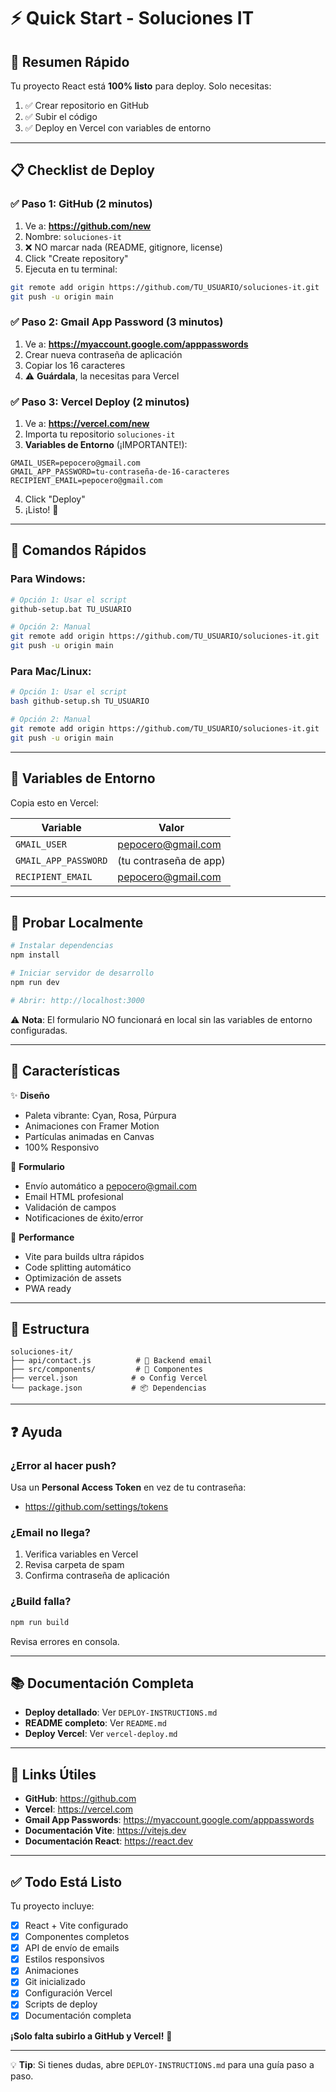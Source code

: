 # ⚡ Quick Start - Soluciones IT

## 🎯 Resumen Rápido

Tu proyecto React está **100% listo** para deploy. Solo necesitas:

1. ✅ Crear repositorio en GitHub
2. ✅ Subir el código
3. ✅ Deploy en Vercel con variables de entorno

---

## 📋 Checklist de Deploy

### ✅ Paso 1: GitHub (2 minutos)

1. Ve a: **https://github.com/new**
2. Nombre: `soluciones-it`
3. ❌ NO marcar nada (README, gitignore, license)
4. Click "Create repository"
5. Ejecuta en tu terminal:

```bash
git remote add origin https://github.com/TU_USUARIO/soluciones-it.git
git push -u origin main
```

### ✅ Paso 2: Gmail App Password (3 minutos)

1. Ve a: **https://myaccount.google.com/apppasswords**
2. Crear nueva contraseña de aplicación
3. Copiar los 16 caracteres
4. ⚠️ **Guárdala**, la necesitas para Vercel

### ✅ Paso 3: Vercel Deploy (2 minutos)

1. Ve a: **https://vercel.com/new**
2. Importa tu repositorio `soluciones-it`
3. **Variables de Entorno** (¡IMPORTANTE!):

```
GMAIL_USER=pepocero@gmail.com
GMAIL_APP_PASSWORD=tu-contraseña-de-16-caracteres
RECIPIENT_EMAIL=pepocero@gmail.com
```

4. Click "Deploy"
5. ¡Listo! 🎉

---

## 🚀 Comandos Rápidos

### Para Windows:

```bash
# Opción 1: Usar el script
github-setup.bat TU_USUARIO

# Opción 2: Manual
git remote add origin https://github.com/TU_USUARIO/soluciones-it.git
git push -u origin main
```

### Para Mac/Linux:

```bash
# Opción 1: Usar el script
bash github-setup.sh TU_USUARIO

# Opción 2: Manual
git remote add origin https://github.com/TU_USUARIO/soluciones-it.git
git push -u origin main
```

---

## 🔑 Variables de Entorno

Copia esto en Vercel:

| Variable | Valor |
|----------|-------|
| `GMAIL_USER` | pepocero@gmail.com |
| `GMAIL_APP_PASSWORD` | (tu contraseña de app) |
| `RECIPIENT_EMAIL` | pepocero@gmail.com |

---

## 🧪 Probar Localmente

```bash
# Instalar dependencias
npm install

# Iniciar servidor de desarrollo
npm run dev

# Abrir: http://localhost:3000
```

⚠️ **Nota**: El formulario NO funcionará en local sin las variables de entorno configuradas.

---

## 🎨 Características

✨ **Diseño**
- Paleta vibrante: Cyan, Rosa, Púrpura
- Animaciones con Framer Motion
- Partículas animadas en Canvas
- 100% Responsivo

📧 **Formulario**
- Envío automático a pepocero@gmail.com
- Email HTML profesional
- Validación de campos
- Notificaciones de éxito/error

🚀 **Performance**
- Vite para builds ultra rápidos
- Code splitting automático
- Optimización de assets
- PWA ready

---

## 📁 Estructura

```
soluciones-it/
├── api/contact.js          # 📧 Backend email
├── src/components/         # 🧩 Componentes
├── vercel.json            # ⚙️ Config Vercel
└── package.json           # 📦 Dependencias
```

---

## ❓ Ayuda

### ¿Error al hacer push?

Usa un **Personal Access Token** en vez de tu contraseña:
- https://github.com/settings/tokens

### ¿Email no llega?

1. Verifica variables en Vercel
2. Revisa carpeta de spam
3. Confirma contraseña de aplicación

### ¿Build falla?

```bash
npm run build
```

Revisa errores en consola.

---

## 📚 Documentación Completa

- **Deploy detallado**: Ver `DEPLOY-INSTRUCTIONS.md`
- **README completo**: Ver `README.md`
- **Deploy Vercel**: Ver `vercel-deploy.md`

---

## 🔗 Links Útiles

- **GitHub**: https://github.com
- **Vercel**: https://vercel.com
- **Gmail App Passwords**: https://myaccount.google.com/apppasswords
- **Documentación Vite**: https://vitejs.dev
- **Documentación React**: https://react.dev

---

## ✅ Todo Está Listo

Tu proyecto incluye:
- [x] React + Vite configurado
- [x] Componentes completos
- [x] API de envío de emails
- [x] Estilos responsivos
- [x] Animaciones
- [x] Git inicializado
- [x] Configuración Vercel
- [x] Scripts de deploy
- [x] Documentación completa

**¡Solo falta subirlo a GitHub y Vercel!** 🚀

---

💡 **Tip**: Si tienes dudas, abre `DEPLOY-INSTRUCTIONS.md` para una guía paso a paso.

